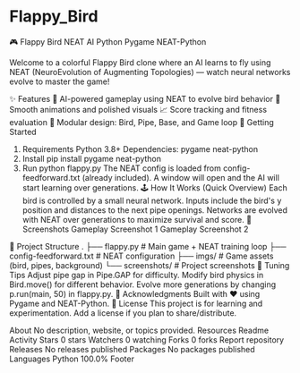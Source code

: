 # Flappy_Bird
🎮 Flappy Bird NEAT AI
Python Pygame NEAT-Python

Welcome to a colorful Flappy Bird clone where an AI learns to fly using NEAT (NeuroEvolution of Augmenting Topologies) — watch neural networks evolve to master the game!

✨ Features
🧠 AI-powered gameplay using NEAT to evolve bird behavior
🌈 Smooth animations and polished visuals
📈 Score tracking and fitness evaluation
🧩 Modular design: Bird, Pipe, Base, and Game loop
🚀 Getting Started
1) Requirements
Python 3.8+
Dependencies:
pygame
neat-python
2) Install
pip install pygame neat-python
3) Run
python flappy.py
The NEAT config is loaded from config-feedforward.txt (already included).
A window will open and the AI will start learning over generations.
🕹️ How It Works (Quick Overview)
Each bird is controlled by a small neural network.
Inputs include the bird's y position and distances to the next pipe openings.
Networks are evolved with NEAT over generations to maximize survival and score.
📸 Screenshots
Gameplay Screenshot 1 Gameplay Screenshot 2

📁 Project Structure
.
├── flappy.py                 # Main game + NEAT training loop
├── config-feedforward.txt    # NEAT configuration
├── imgs/                     # Game assets (bird, pipes, background)
└── screenshots/              # Project screenshots
🧪 Tuning Tips
Adjust pipe gap in Pipe.GAP for difficulty.
Modify bird physics in Bird.move() for different behavior.
Evolve more generations by changing p.run(main, 50) in flappy.py.
🙌 Acknowledgments
Built with ❤️ using Pygame and NEAT-Python.
📄 License
This project is for learning and experimentation. Add a license if you plan to share/distribute.

About
No description, website, or topics provided.
Resources
 Readme
 Activity
Stars
 0 stars
Watchers
 0 watching
Forks
 0 forks
Report repository
Releases
No releases published
Packages
No packages published
Languages
Python
100.0%
Footer
